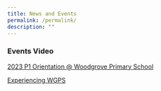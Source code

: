 ```yaml
---
title: News and Events
permalink: /permalink/
description: ""
---
```

### Events Video

[2023 P1 Orientation @ Woodgrove Primary School](https://www.youtube.com/watch?v=iY176eVvBWk)

[Experiencing WGPS](https://www.woodgrovepri.moe.edu.sg/woodgrovians-celebrate/experiencing-wgps/)